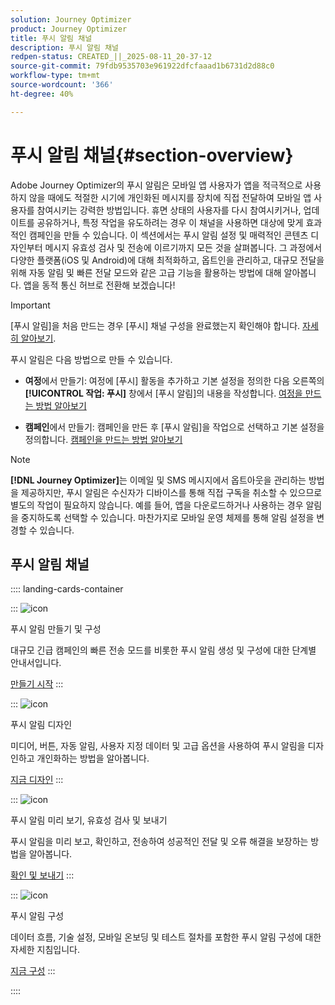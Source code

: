 ```yaml
---
solution: Journey Optimizer
product: Journey Optimizer
title: 푸시 알림 채널
description: 푸시 알림 채널
redpen-status: CREATED_||_2025-08-11_20-37-12
source-git-commit: 79fdb9535703e961922dfcfaaad1b6731d2d88c0
workflow-type: tm+mt
source-wordcount: '366'
ht-degree: 40%

---
```



# 푸시 알림 채널{#section-overview}

Adobe Journey Optimizer의 푸시 알림은 모바일 앱 사용자가 앱을 적극적으로 사용하지 않을 때에도 적절한 시기에 개인화된 메시지를 장치에 직접 전달하여 모바일 앱 사용자를 참여시키는 강력한 방법입니다. 휴면 상태의 사용자를 다시 참여시키거나, 업데이트를 공유하거나, 특정 작업을 유도하려는 경우 이 채널을 사용하면 대상에 맞게 효과적인 캠페인을 만들 수 있습니다. 이 섹션에서는 푸시 알림 설정 및 매력적인 콘텐츠 디자인부터 메시지 유효성 검사 및 전송에 이르기까지 모든 것을 살펴봅니다. 그 과정에서 다양한 플랫폼(iOS 및 Android)에 대해 최적화하고, 옵트인을 관리하고, 대규모 전달을 위해 자동 알림 및 빠른 전달 모드와 같은 고급 기능을 활용하는 방법에 대해 알아봅니다. 앱을 동적 통신 허브로 전환해 보겠습니다!

>[!IMPORTANT]
>
>[푸시 알림]을 처음 만드는 경우 [푸시] 채널 구성을 완료했는지 확인해야 합니다. [자세히 알아보기](../using/push/push-configuration.md).


푸시 알림은 다음 방법으로 만들 수 있습니다.

* **여정**&#x200B;에서 만들기: 여정에 [푸시] 활동을 추가하고 기본 설정을 정의한 다음 오른쪽의 **[!UICONTROL 작업: 푸시]** 창에서 [푸시 알림]의 내용을 작성합니다. [여정을 만드는 방법 알아보기](../using/building-journeys/journey-gs.md)

* **캠페인**&#x200B;에서 만들기: 캠페인을 만든 후 [푸시 알림]을 작업으로 선택하고 기본 설정을 정의합니다. [캠페인을 만드는 방법 알아보기](../using/campaigns/create-campaign.md#configure)


>[!NOTE]
>
>**[!DNL Journey Optimizer]**&#x200B;는 이메일 및 SMS 메시지에서 옵트아웃을 관리하는 방법을 제공하지만, 푸시 알림은 수신자가 디바이스를 통해 직접 구독을 취소할 수 있으므로 별도의 작업이 필요하지 않습니다. 예를 들어, 앱을 다운로드하거나 사용하는 경우 알림을 중지하도록 선택할 수 있습니다. 마찬가지로 모바일 운영 체제를 통해 알림 설정을 변경할 수 있습니다.


## 푸시 알림 채널

:::: landing-cards-container

:::
![icon](https://cdn.experienceleague.adobe.com/icons/circle-play.svg)

푸시 알림 만들기 및 구성

대규모 긴급 캠페인의 빠른 전송 모드를 비롯한 푸시 알림 생성 및 구성에 대한 단계별 안내서입니다.

[만들기 시작](../using/push/create-push.md)
:::

:::
![icon](https://cdn.experienceleague.adobe.com/icons/puzzle-piece.svg)

푸시 알림 디자인

미디어, 버튼, 자동 알림, 사용자 지정 데이터 및 고급 옵션을 사용하여 푸시 알림을 디자인하고 개인화하는 방법을 알아봅니다.

[지금 디자인](../using/push/design-push.md)
:::

:::
![icon](https://cdn.experienceleague.adobe.com/icons/list-check.svg)

푸시 알림 미리 보기, 유효성 검사 및 보내기

푸시 알림을 미리 보고, 확인하고, 전송하여 성공적인 전달 및 오류 해결을 보장하는 방법을 알아봅니다.

[확인 및 보내기](../using/push/send-push.md)
:::

:::
![icon](https://cdn.experienceleague.adobe.com/icons/gear.svg)

푸시 알림 구성

데이터 흐름, 기술 설정, 모바일 온보딩 및 테스트 절차를 포함한 푸시 알림 구성에 대한 자세한 지침입니다.

[지금 구성](../using/push/push-configuration.md)
:::

::::
